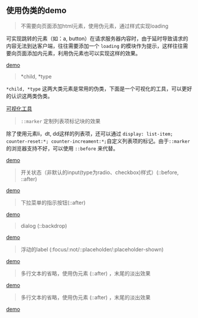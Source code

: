 ## 使用伪类的demo

> 不需要向页面添加html元素，使用伪元素，通过样式实现loading

可实现跳转的元素（如：a, button）在请求服务器内容时，由于延时导致请求的内容无法到达客户端，往往需要添加一个 `loading` 的模块作为提示，这样往往需要向页面添加内元素，利用伪元素也可以实现这样的效果。

[demo](https://codepen.io/lvzhenbang/pen/ReNaBV)

> *child, *type

`*child, *type` 这两大类元素是常用的伪类，下面是一个可视化的工具，可以更好的认识这两类伪类。

[可视化工具](https://codepen.io/rachel_web/pen/RPOxxR)

> `::marker` 定制列表项标记块的效果

除了使用元素li，dt, dd这样的列表项，还可以通过 `display: list-item; counter-reset:*; counter-increament:*;`自定义列表项的标记。由于`::marker`的浏览器支持不好，可以使用 `::before` 来代替。

[demo](https://codepen.io/lvzhenbang/pen/ReNeoa)

> 开关状态（非默认的input(type为radio、checkbox)样式）(::before, ::after)

[demo](https://codepen.io/lvzhenbang/pen/vVEeoZ)

> 下拉菜单的指示按钮(::after)

[demo](https://codepen.io/lvzhenbang/pen/QZbEoe)

> dialog (::backdrop)

[demo](https://codepen.io/lvzhenbang/pen/PyjYzZ)

> 浮动的label (:focus/:not/::placeholder/:placeholder-shown)

[demo](https://codepen.io/lvzhenbang/pen/yRowVE)

> 多行文本的省略，使用伪元素 (::after) ，末尾的淡出效果

[demo](https://codepen.io/chriscoyier/pen/iBtep)

> 多行文本的省略，使用伪元素 (::after) ，末尾的淡出效果

[demo](https://codepen.io/lvzhenbang/pen/ROmzzj)
